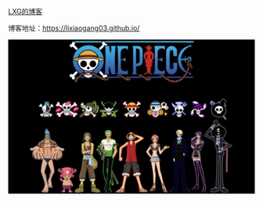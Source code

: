 
[LXG的博客](https://lixiaogang03.github.io/)

博客地址：https://lixiaogang03.github.io/

![one_piece](/images/one_piece.jpeg)
